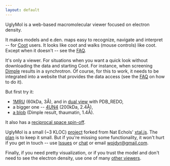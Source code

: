 ```yaml
---
layout: default
---
```



UglyMol is a web-based macromolecular viewer focused on electron density.

It makes models and e.den. maps easy to recognize, navigate and interpret --
for [Coot](http://www2.mrc-lmb.cam.ac.uk/personal/pemsley/coot/) users.
It looks like coot and walks (mouse controls) like coot.
Except when it doesn't -- see the
[FAQ](https://github.com/uglymol/uglymol/wiki).

It's only a viewer. For situations when you want
a quick look without downloading the data and starting Coot.
For instance, when screening
[Dimple](http://ccp4.github.io/dimple/) results in a synchrotron.
Of course, for this to work, it needs to be integrated into a website
that provides the data access
(see the [FAQ](https://github.com/uglymol/uglymol/wiki) on how to do it).

But first try it:

- [1MRU](1mru.html) (60kDa, 3Å),
  and in [dual view](dual.html) with PDB_REDO,
- a bigger one -- [4UN4](4un4.html) (200kDa, 2.4Å),
- [a blob](dimple_thaum.html#xyz=14,18,12&eye=80,71,-41&zoom=70)
  (Dimple result, thaumatin, 1.4Å).

It also has a [reciprocal space spin-off](reciprocal.html?rlp=data/rlp.csv).

UglyMol is a small (~3 KLOC) [project](https://github.com/uglymol/uglymol)
forked from Nat Echols' [xtal.js](https://github.com/natechols/xtal.js/).
The [plan](https://github.com/uglymol/uglymol/blob/master/TODO.md)
is to keep it small. But if you're missing some functionality,
it won't hurt if you get in touch --
use [Issues](https://github.com/uglymol/uglymol/issues)
or [chat](https://gitter.im/ccp4/dimple)
or email wojdyr@gmail.com.

Finally, if you need pretty visualization,
or if you trust the model and don't need to see the electron density,
use one of many
[other viewers](https://github.com/uglymol/uglymol/wiki/MolecularViewers).
